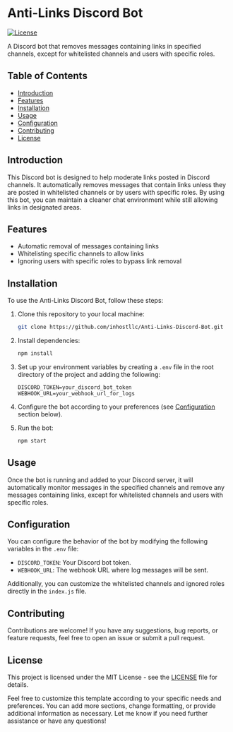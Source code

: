 # Anti-Links Discord Bot

[![License](https://img.shields.io/badge/license-MIT-blue.svg)](LICENSE)

A Discord bot that removes messages containing links in specified channels, except for whitelisted channels and users with specific roles.

## Table of Contents

- [Introduction](#introduction)
- [Features](#features)
- [Installation](#installation)
- [Usage](#usage)
- [Configuration](#configuration)
- [Contributing](#contributing)
- [License](#license)

## Introduction

This Discord bot is designed to help moderate links posted in Discord channels. It automatically removes messages that contain links unless they are posted in whitelisted channels or by users with specific roles. By using this bot, you can maintain a cleaner chat environment while still allowing links in designated areas.

## Features

- Automatic removal of messages containing links
- Whitelisting specific channels to allow links
- Ignoring users with specific roles to bypass link removal

## Installation

To use the Anti-Links Discord Bot, follow these steps:

1. Clone this repository to your local machine:

   ```bash
   git clone https://github.com/inhostllc/Anti-Links-Discord-Bot.git
   ```

2. Install dependencies:

   ```bash
   npm install
   ```

3. Set up your environment variables by creating a `.env` file in the root directory of the project and adding the following:

   ```plaintext
   DISCORD_TOKEN=your_discord_bot_token
   WEBHOOK_URL=your_webhook_url_for_logs
   ```

4. Configure the bot according to your preferences (see [Configuration](#configuration) section below).

5. Run the bot:

   ```bash
   npm start
   ```

## Usage

Once the bot is running and added to your Discord server, it will automatically monitor messages in the specified channels and remove any messages containing links, except for whitelisted channels and users with specific roles.

## Configuration

You can configure the behavior of the bot by modifying the following variables in the `.env` file:

- `DISCORD_TOKEN`: Your Discord bot token.
- `WEBHOOK_URL`: The webhook URL where log messages will be sent.

Additionally, you can customize the whitelisted channels and ignored roles directly in the `index.js` file.

## Contributing

Contributions are welcome! If you have any suggestions, bug reports, or feature requests, feel free to open an issue or submit a pull request.

## License

This project is licensed under the MIT License - see the [LICENSE](LICENSE) file for details.

Feel free to customize this template according to your specific needs and preferences. You can add more sections, change formatting, or provide additional information as necessary. Let me know if you need further assistance or have any questions!
